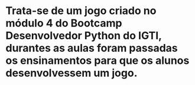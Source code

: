 # Trata-se de um jogo criado no módulo 4 do Bootcamp Desenvolvedor Python do IGTI, durantes as aulas foram passadas os ensinamentos para que os alunos desenvolvessem um jogo.
